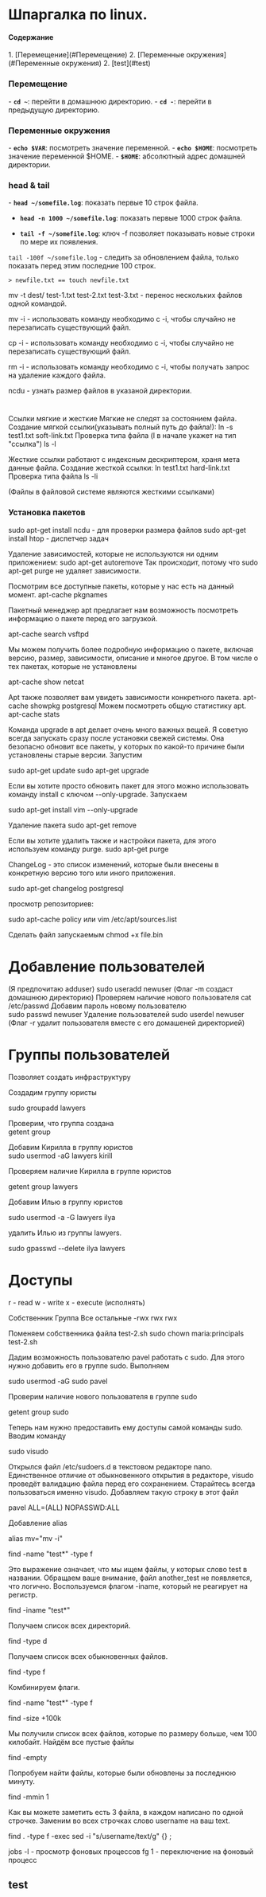 <h1>Шпаргалка по linux.</h1>

<h4>Содержание</h4>
1. [Перемещение](#Перемещение)
2. [Переменные окружения](#Переменные окружения)
2. [test](#test)

<h3>Перемещение</h3>
   - <code><b>cd ~</b></code>: перейти в домашнюю директорию.
   - <code><b>cd -</b></code>: перейти в предыдущую директорию.

<h3>Переменные окружения</h3>
 - <code><b>echo $VAR</b></code>: посмотреть значение переменной.
 - <code><b>echo $HOME</b></code>: посмотреть значение переменной $HOME.
   - <code><b>$HOME</b></code>: абсолютный адрес домашней директории.
 
<h3>head & tail</h3>
 - <code><b>head ~/somefile.log</b></code>: показать первые 10 строк файла.

 - <code><b>head -n 1000 ~/somefile.log</b></code>: показать первые 1000 строк файла.

 - <code><b>tail -f ~/somefile.log</b></code>: ключ -f позволяет показывать новые строки по мере их появления.

<code>tail -100f ~/somefile.log</code> - следить за обновлением файла, только показать перед этим последние 100 строк.

<code>> newfile.txt == touch newfile.txt</code>

mv -t dest/ test-1.txt test-2.txt test-3.txt - перенос нескольких файлов одной командой.

mv -i - использовать команду необходимо с -i, чтобы случайно не перезаписать существующий файл.

cp -i - использовать команду необходимо с -i, чтобы случайно не перезаписать существующий файл.

rm -i - использовать команду необходимо с -i, чтобы получать запрос на удаление каждого файла.

ncdu - узнать размер файлов в указаной директории.


#
Ссылки мягкие и жесткие
Мягкие не следят за состоянием файла.
Создание мягкой ссылки(указывать полный путь до файла!): 
ln -s test1.txt soft-link.txt
Проверка типа файла (l в начале укажет на тип "ссылка")
ls -l

Жесткие ссылки работают с индексным дескриптером, храня мета данные файла. Создание жесткой ссылки:
ln test1.txt hard-link.txt
Проверка типа файла
ls -li

(Файлы в файловой системе являются жесткими ссылками)


### Установка пакетов

sudo apt-get install ncdu - для проверки размера файлов
sudo apt-get install htop - диспетчер задач

Удаление зависимостей, которые не используются ни одним приложением:
sudo apt-get autoremove
Так происходит, потому что sudo apt-get purge не удаляет зависимости.


Посмотрим все доступные пакеты, которые у нас есть на данный момент.
apt-cache pkgnames

Пакетный менеджер apt предлагает нам возможность посмотреть информацию о пакете перед его загрузкой.

apt-cache search vsftpd

Мы можем получить более подробную информацию о пакете, включая версию, размер, зависимости, описание и многое другое. В том числе о тех пакетах, которые не установлены

apt-cache show netcat

Apt также позволяет вам увидеть зависимости конкретного пакета.
apt-cache showpkg postgresql
Можем посмотреть общую статистику apt.
apt-cache stats

Команда upgrade в apt делает очень много важных вещей. Я советую всегда запускать сразу после установки свежей системы. Она безопасно обновит все пакеты, у которых по какой-то причине были установлены старые версии. Запустим

sudo apt-get update
sudo apt-get upgrade

Если вы хотите просто обновить пакет для этого можно использовать команду install с ключом --only-upgrade. Запускаем

sudo apt-get install vim --only-upgrade


Удаление пакета
sudo apt-get remove

Если вы хотите удалить также и настройки пакета, для этого используем команду purge.
sudo apt-get purge

ChangeLog - это список изменений, которые были внесены в конкретную версию того или иного приложения.

sudo apt-get changelog postgresql


просмотр репозиториев:

sudo apt-cache policy 
или
vim /etc/apt/sources.list

Сделать файл запускаемым chmod +x file.bin

# Добавление пользователей
(Я предпочитаю adduser)
sudo useradd newuser (Флаг -m создаст домашнюю директорию)
Проверяем наличие нового пользователя
cat /etc/passwd
Добавим пароль новому пользователю  
sudo passwd newuser
Удаление пользователей
sudo userdel newuser (Флаг -r удалит пользователя вместе с его домашеней директорией)

# Группы пользователей 

Позволяет создать инфраструктуру

Создадим группу юристы 

sudo groupadd lawyers

Проверим, что группа создана  
getent group

Добавим Кирилла в группу юристов  
sudo usermod -aG lawyers kirill


Проверяем наличие Кирилла в группе юристов 

getent group lawyers

Добавим Илью в группу юристов 

sudo usermod -a -G lawyers ilya

удалить Илью из группы lawyers. 

sudo gpasswd --delete ilya lawyers

# Доступы

r - read
w - write
x - execute (исполнять)

Собственник Группа Все остальные 
-rwx        rwx    rwx


Поменяем собственника файла test-2.sh 
sudo chown maria:principals test-2.sh

Дадим возможность пользователю pavel работать с sudo. Для этого нужно добавить его в группе sudo.
Выполняем 

sudo usermod -aG sudo pavel


Проверим наличие нового пользователя в группе sudo 

getent group sudo

Теперь нам нужно предоставить ему доступы самой команды sudo. Вводим команду 

sudo visudo

Открылся файл /etc/sudoers.d в текстовом редакторе nano. Единственное отличие от обыкновенного открытия в редакторе, visudo проведёт валидацию файла перед его сохранением. Старайтесь всегда пользоваться именно visudo.
Добавляем такую строку в этот файл 

pavel  ALL=(ALL) NOPASSWD:ALL


Добавление alias

alias mv="mv -i"




find -name "test*" -type f

Это выражение означает, что мы ищем файлы, у которых слово test в названии. Обращаем ваше внимание, файл another_test не появляется, что логично.
Воспользуемся флагом -iname, который не реагирует на регистр. 

find -iname "test*"

Получаем список всех директорий.

find -type d

Получаем список всех обыкновенных файлов.

find -type f

Комбинируем флаги. 

find -name "test*" -type f

find -size +100k

 Мы получили список всех файлов, которые по размеру больше, чем 100 килобайт.
Найдём все пустые файлы 

find -empty


Попробуем найти файлы, которые были обновлены за последнюю минуту. 

find -mmin 1

Как вы можете заметить есть 3 файла, в каждом написано по одной строчке.
Заменим во всех строчках слово username на ваш text.

find . -type f -exec sed -i "s/username/text/g" {} \;




jobs -l - просмотр фоновых процессов 
fg 1 - переключение на фоновый процесс


## test